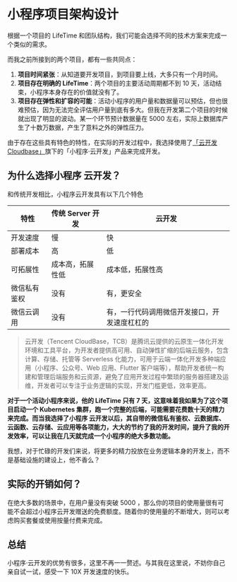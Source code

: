 # 小程序项目架构设计
根据一个项目的 LifeTime 和团队结构，我们可能会选择不同的技术方案来完成一个类似的需求。

而我之前所接到的两个项目，都有一些共同点：

1. **项目时间紧张**：从知道要开发项目，到项目要上线，大多只有一个月时间。
2. **项目存在明确的 LifeTime**：两个项目的主要活动周期都不到 10 天，活动结束，小程序本身存在的价值就没有了。
3. **项目存在弹性和扩容的可能**：活动小程序的用户量和数据量可以预估，但也很难预估，因为无法完全评估用户量到底有多大。但我在开发第二个项目的时候就出现了明显的波动。某一个环节预计数据量在 5000 左右，实际上数据库产生了十数万数据，产生了意料之外的弹性压力。
   

由于存在这些具有特色的特性，在实际的开发过程中，我选择使用了[「云开发 Cloudbase」](http://cloud.tencent.com/product/tcb)旗下的「小程序·云开发」产品来完成开发。

## 为什么选择小程序 云开发？

和传统开发相比，小程序云开发具有以下几个特色

|特性|传统 Server 开发|云开发|
|---|---|---|
|开发速度|慢|快|
|部署成本|高|低|
|可拓展性|成本高，拓展性低|成本低，拓展性高|
|微信私有鉴权|没有|有，更安全|
|微信云调用|没有|有，一行代码调用微信开发接口，开发速度杠杠的|

> 云开发（Tencent CloudBase，TCB）是腾讯云提供的云原生一体化开发环境和工具平台，为开发者提供高可用、自动弹性扩缩的后端云服务，包含计算、存储、托管等 Serverless 化能力，可用于云端一体化开发多种端应用（小程序、公众号、Web 应用、Flutter 客户端等），帮助开发者统一构建和管理后端服务和云资源，避免了应用开发过程中繁琐的服务器搭建及运维，开发者可以专注于业务逻辑的实现，开发门槛更低，效率更高。 


**对于一个活动小程序来说，他的 LifeTime 只有 7 天，这意味着我如果为了这个项目启动一个 Kubernetes 集群，跑一个完整的后端，可能需要花费数十天的精力来完成。而当我选择了小程序 云开发以后，其自带的微信私有鉴权、云数据库、云函数、云存储、云应用等各项能力，大大的节约了我的开发时间，提升了我的开发效率，可以让我在几天就完成一个小程序的绝大多数功能。**

我想，对于忙碌的开发们来说，将更多的精力投放在业务逻辑本身的开发上，而不是基础设施的建设上，他不香么？

## 实际的开销如何？

在绝大多数的场景中，在用户量没有突破 5000 ，那么你的项目的使用量很有可能不会超过小程序云开发赠送的免费额度。随着你的使用量的不断增大，则可以考虑购买套餐或使用按量付费来完成。

## 总结

小程序·云开发的优势有很多，这里不再一一赘述。与其我在这里说，不妨你自己亲自试一试，感受一下 10X 开发速度的快乐。